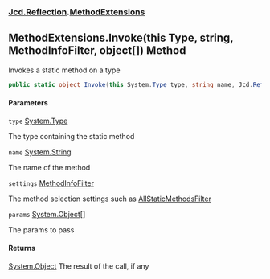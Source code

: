 ### [Jcd.Reflection](Jcd.Reflection.md 'Jcd.Reflection').[MethodExtensions](MethodExtensions.md 'Jcd.Reflection.MethodExtensions')

## MethodExtensions.Invoke(this Type, string, MethodInfoFilter, object[]) Method

Invokes a static method on a type

```csharp
public static object Invoke(this System.Type type, string name, Jcd.Reflection.MethodInfoFilter settings, params object[] @params);
```

#### Parameters

<a name='Jcd.Reflection.MethodExtensions.Invoke(thisSystem.Type,string,Jcd.Reflection.MethodInfoFilter,object[]).type'></a>

`type` [System.Type](https://docs.microsoft.com/en-us/dotnet/api/System.Type 'System.Type')

The type containing the static method

<a name='Jcd.Reflection.MethodExtensions.Invoke(thisSystem.Type,string,Jcd.Reflection.MethodInfoFilter,object[]).name'></a>

`name` [System.String](https://docs.microsoft.com/en-us/dotnet/api/System.String 'System.String')

The name of the method

<a name='Jcd.Reflection.MethodExtensions.Invoke(thisSystem.Type,string,Jcd.Reflection.MethodInfoFilter,object[]).settings'></a>

`settings` [MethodInfoFilter](MethodInfoFilter.md 'Jcd.Reflection.MethodInfoFilter')

The method selection settings such
as [AllStaticMethodsFilter](MethodInfoFilter.AllStaticMethodsFilter.md 'Jcd.Reflection.MethodInfoFilter.AllStaticMethodsFilter')

<a name='Jcd.Reflection.MethodExtensions.Invoke(thisSystem.Type,string,Jcd.Reflection.MethodInfoFilter,object[]).params'></a>

`params` [System.Object](https://docs.microsoft.com/en-us/dotnet/api/System.Object 'System.Object')[[]](https://docs.microsoft.com/en-us/dotnet/api/System.Array 'System.Array')

The params to pass

#### Returns

[System.Object](https://docs.microsoft.com/en-us/dotnet/api/System.Object 'System.Object')
The result of the call, if any